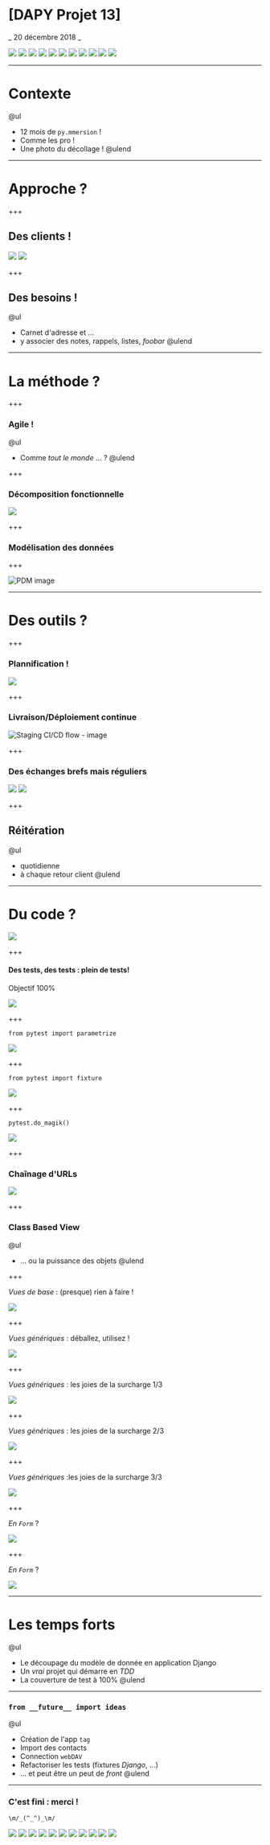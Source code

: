 # [DAPY Projet 13]

_ 20 décembre 2018 _

![](/doc/img/coveralls-r.png)
![](/doc/img/django-r.png)
![](/doc/img/github-r.png)
![](/doc/img/heroku-r.png)
![](/doc/img/knacss-r.png)
![](/doc/img/openclassrooms-r.png)
![](/doc/img/papertrail-r.png)
![](/doc/img/py-r.png)
![](/doc/img/sentry-r.png)
![](/doc/img/stackoverflow-r.png)
![](/doc/img/travisf-r.png)

---

#  Contexte

@ul
* 12 mois de `py.mmersion` !
* Comme les pro !
* Une photo du décollage !
@ulend

---

# Approche ?

+++

## Des clients !

![](/doc/img/lacordee.png)
![](/doc/img/clients.png)

+++

## Des besoins !

@ul
* Carnet d'adresse et …
* y associer des notes, rappels, listes, _foobar_
@ulend

---

# La méthode ?

+++

### Agile !

@ul
* Comme _tout le monde_ … ?
@ulend

+++

### Décomposition fonctionnelle

![](/doc/img/decofon.png)

+++

### Modélisation des données

+++

![PDM image](/doc/data_model/physical_data_model.png)

---

# Des outils ?

+++

### Plannification !

![](/doc/img/kanban.png)

+++

### Livraison/Déploiement continue

![Staging CI/CD flow - image](/doc/img/travis.jpg)

+++

### Des échanges brefs mais réguliers

![](/doc/img/mail-list.jpg)
![](/doc/img/mail-detail.jpg)

+++

## Réitération

@ul
- quotidienne
- à chaque retour client
@ulend

---

# Du code ?

![](/doc/img/git.png)

+++

#### Des tests, des tests : plein de tests!

Objectif 100%

![](/doc/img/coveralls.png)

+++

`from pytest import parametrize`

![](/doc/img/log-test1.png)

+++

`from pytest import fixture`

![](/doc/img/log-test2.png)

+++

`pytest.do_magik()`

![](/doc/img/log-test3.png)

+++

### Chaînage d'URLs

![](/doc/img/chained-app-url.png)


+++

### Class Based View

@ul
- … ou la puissance des objets
@ulend

+++

_Vues de base_ : (presque) rien à faire !

![](/doc/img/core-urls.png)

+++

_Vues génériques_ : déballez, utilisez !

![](/doc/img/lead-view.png)

+++

_Vues génériques_ : les joies de la surcharge 1/3

![](/doc/img/log-view1.png)

+++

_Vues génériques_ : les joies de la surcharge 2/3

![](/doc/img/log-view2.png)

+++

_Vues génériques_ :les joies de la surcharge 3/3

![](/doc/img/log-view3.png)

+++

_En `Form`_ ?

![](/doc/img/entryform1.png)

+++

_En `Form`_ ?

![](/doc/img/entryform2.png)

---

# Les temps forts

@ul
* Le découpage du modèle de donnée en application Django
* Un _vrai_ projet qui démarre en _TDD_
* La couverture de test à 100%
@ulend

---

### `from __future__ import ideas`

@ul
* Création de l'app `tag`
* Import des contacts
* Connection `webDAV`
* Refactoriser les tests (fixtures _Django_, …)
* … et peut être un peut de _front_
@ulend


---

### C'est fini : merci !


` \m/_(^_^)_\m/ `

![](/doc/img/coveralls-r.png)
![](/doc/img/django-r.png)
![](/doc/img/github-r.png)
![](/doc/img/heroku-r.png)
![](/doc/img/knacss-r.png)
![](/doc/img/openclassrooms-r.png)
![](/doc/img/papertrail-r.png)
![](/doc/img/py-r.png)
![](/doc/img/sentry-r.png)
![](/doc/img/stackoverflow-r.png)
![](/doc/img/travisf-r.png)
